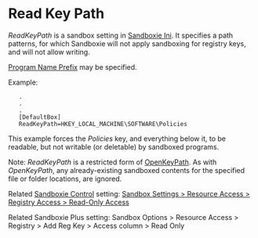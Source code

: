# Read Key Path

_ReadKeyPath_ is a sandbox setting in [Sandboxie Ini](SandboxieIni.md). It specifies a path patterns, for which Sandboxie will not apply sandboxing for registry keys, and will not allow writing.

[Program Name Prefix](ProgramNamePrefix.md) may be specified.

Example:
```
   .
   .
   .
   [DefaultBox]
   ReadKeyPath=HKEY_LOCAL_MACHINE\SOFTWARE\Policies
```

This example forces the _Policies_ key, and everything below it, to be readable, but not writable (or deletable) by sandboxed programs.

Note: _ReadKeyPath_ is a restricted form of [OpenKeyPath](OpenKeyPath.md). As with _OpenKeyPath_, any already-existing sandboxed contents for the specified file or folder locations, are ignored.

Related [Sandboxie Control](SandboxieControl.md) setting: [Sandbox Settings > Resource Access > Registry Access > Read-Only Access](ResourceAccessSettings.md#registry-access--read-only-access)

Related Sandboxie Plus setting: Sandbox Options > Resource Access > Registry > Add Reg Key > Access column > Read Only
